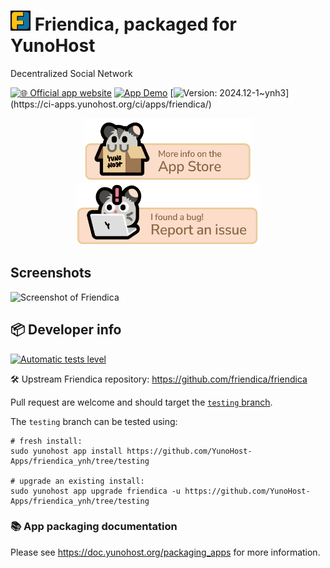<!--
N.B.: This README was automatically generated by <https://github.com/YunoHost/apps_tools/blob/main/readme_generator>
It shall NOT be edited by hand.
-->

<h1>
  <img src="https://raw.githubusercontent.com/YunoHost/apps/main/logos/friendica.png" width="32px" alt="Logo of Friendica">
  Friendica, packaged for YunoHost
</h1>

Decentralized Social Network

[![🌐 Official app website](https://img.shields.io/badge/Official_app_website-darkgreen?style=for-the-badge)](http://friendi.ca)
[![App Demo](https://img.shields.io/badge/App_Demo-blue?style=for-the-badge)](https://dir.friendica.social/servers)
[![Version: 2024.12-1~ynh3](https://img.shields.io/badge/Version-2024.12--1~ynh3-rgb(18,138,11)?style=for-the-badge)](https://ci-apps.yunohost.org/ci/apps/friendica/)

<div align="center">
<a href="https://apps.yunohost.org/app/friendica"><img height="100px" src="https://github.com/YunoHost/yunohost-artwork/raw/refs/heads/main/badges/neopossum-badges/badge_more_info_on_the_appstore.svg"/></a>
<a href="https://github.com/YunoHost-Apps/friendica_ynh/issues"><img height="100px" src="https://github.com/YunoHost/yunohost-artwork/raw/refs/heads/main/badges/neopossum-badges/badge_report_an_issue.svg"/></a>
</div>


## Screenshots
![Screenshot of Friendica](./doc/screenshots/friendica-vier-profile.png)

## 📦 Developer info

[![Automatic tests level](https://apps.yunohost.org/badge/cilevel/friendica)](https://ci-apps.yunohost.org/ci/apps/friendica/)

🛠️ Upstream Friendica repository: <https://github.com/friendica/friendica>

Pull request are welcome and should target the [`testing` branch](https://github.com/YunoHost-Apps/friendica_ynh/tree/testing).

The `testing` branch can be tested using:
```
# fresh install:
sudo yunohost app install https://github.com/YunoHost-Apps/friendica_ynh/tree/testing

# upgrade an existing install:
sudo yunohost app upgrade friendica -u https://github.com/YunoHost-Apps/friendica_ynh/tree/testing
```

### 📚 App packaging documentation

Please see <https://doc.yunohost.org/packaging_apps> for more information.